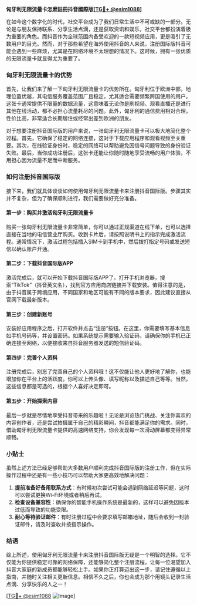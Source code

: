 **匈牙利无限流量卡怎麽註冊抖音國際版[[TG💪+ @esim1088](https://t.me/s/esim1088)]**

在如今这个数字化的时代，社交平台成为了我们日常生活中不可或缺的一部分。无论是与朋友保持联系、分享生活点滴，还是获取资讯和娱乐，社交平台都扮演着极为重要的角色。而抖音作为全球范围内备受欢迎的一款短视频应用，更是吸引了无数用户的目光。然而，对于那些希望在海外使用抖音的人来说，注册国际版抖音可能会遇到一些麻烦，尤其是在网络环境不太理想的情况下。这时候，拥有一张优质的无限流量卡就显得尤为重要了。

### 匈牙利无限流量卡的优势

首先，让我们来了解一下匈牙利无限流量卡的优势所在。匈牙利位于欧洲中部，地理位置优越，其电信服务覆盖范围广且稳定，尤其适合需要频繁跨国使用的用户。这张卡通常提供不限量的数据流量，这意味着无论你是刷视频、观看直播还是进行其他在线活动，都不必担心流量耗尽的问题。此外，匈牙利的通信费用相对合理，性价比高，非常适合长期居住或经常出差到欧洲的朋友。

对于想要注册抖音国际版的用户来说，一张匈牙利无限流量卡可以极大地简化整个过程。首先，它确保了稳定的网络连接，这对于下载应用程序和观看视频至关重要。其次，在线验证身份时，稳定的网络可以帮助避免因信号问题导致的身份验证失败。最后，当你成功注册后，这张卡还能让你随时随地享受流畅的用户体验，不用担心因为流量不足而中断服务。

### 如何注册抖音国际版

接下来，我们就具体谈谈如何使用匈牙利无限流量卡来注册抖音国际版。步骤其实并不复杂，但为了确保顺利进行，我们需要做好充分准备。

#### 第一步：购买并激活匈牙利无限流量卡

购买一张匈牙利无限流量卡非常简单，你可以通过正规渠道在线下单，也可以选择直接在当地的电信营业厅购买。收到卡片后，请按照说明书上的指示完成激活流程。通常情况下，激活过程包括插入SIM卡到手机中，然后拨打指定号码或发送短信以确认账户开通。

#### 第二步：下载抖音国际版APP

激活完成后，就可以开始下载抖音国际版APP了。打开手机浏览器，搜索“TikTok”（抖音英文名），找到官方应用商店链接并下载安装。值得注意的是，由于抖音属于跨境应用，不同国家和地区可能有不同的版本要求，因此建议直接从官网下载最新版本。

#### 第三步：创建新账号

安装好应用程序之后，打开软件并点击“注册”按钮。在这里，你需要填写基本信息如手机号码等，并设置密码。如果系统提示需要输入验证码，请确保你的手机已正确连接至网络，以便接收来自抖音服务器发送的短信验证码。

#### 第四步：完善个人资料

注册完成后，别忘了完善自己的个人资料哦！这不仅能让他人更好地了解你，也能增加你在平台上的活跃度。你可以上传头像、填写昵称以及描述自己等等。当然，这些信息都是可选的，根据个人喜好决定即可。

#### 第五步：开始探索内容

最后一步就是尽情地享受抖音带来的乐趣啦！无论是浏览热门挑战、关注你喜欢的内容创作者，还是尝试拍摄属于自己的精彩瞬间，抖音都能满足你的需求。同时，借助匈牙利无限流量卡提供的高速网络支持，你会发现每一次滑动屏幕都变得异常顺畅。

### 小贴士

虽然上述方法已经足够帮助大多数用户顺利完成抖音国际版的注册工作，但在实际操作过程中还是有一些小技巧可以帮助大家更高效地解决问题：

1. **提前准备好备用联系方式**：有时候初次尝试可能会遇到网络延迟等问题，这时可以尝试更换Wi-Fi环境或者稍后再试。
2. **检查设备兼容性**：确保你的智能手机操作系统是最新的，这样可以避免因版本过低而导致的功能受限。
3. **耐心等待验证邮件**：有时注册过程中会要求填写邮箱地址，随后会收到一封验证邮件，请及时查收并按指示操作。

### 结语

综上所述，使用匈牙利无限流量卡来注册抖音国际版无疑是一个明智的选择。它不仅能为你提供稳定可靠的网络保障，还能够简化整个注册流程，让每一位渴望加入抖音大家庭的新成员都能够轻松上手。如果你正打算迈出这一步，请记住遵循以上指南，并随时关注相关更新信息。相信不久之后，你也会成为那个用镜头记录生活点滴、分享快乐的人之一！

[[TG💪+ @esim1088](https://t.me/s/esim1088) ![Image](https://i.postimg.cc/4NQfJmqS/Snipaste-2025-05-13-00-14-12.png)]